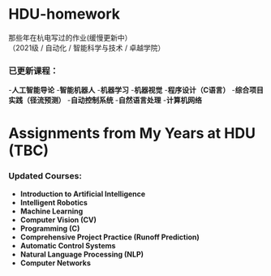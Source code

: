 # HDU-homework
那些年在杭电写过的作业(缓慢更新中）  
（2021级 / 自动化 / 智能科学与技术 / 卓越学院）
### 已更新课程：
-**人工智能导论**
-**智能机器人**
-**机器学习**
-**机器视觉**
-**程序设计（C语言）**
-**综合项目实践（径流预测）**
-**自动控制系统**
-**自然语言处理**
-**计算机网络**

# Assignments from My Years at HDU (TBC)
### Updated Courses:  
- **Introduction to Artificial Intelligence**  
- **Intelligent Robotics**  
- **Machine Learning**  
- **Computer Vision (CV)**  
- **Programming (C)**  
- **Comprehensive Project Practice (Runoff Prediction)**  
- **Automatic Control Systems**  
- **Natural Language Processing (NLP)**  
- **Computer Networks**  
